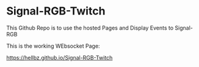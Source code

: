 # Signal-RGB-Twitch
This Github Repo is to use the hosted Pages and Display Events to Signal-RGB

This is the working WEbsocket Page:

https://hellbz.github.io/Signal-RGB-Twitch
